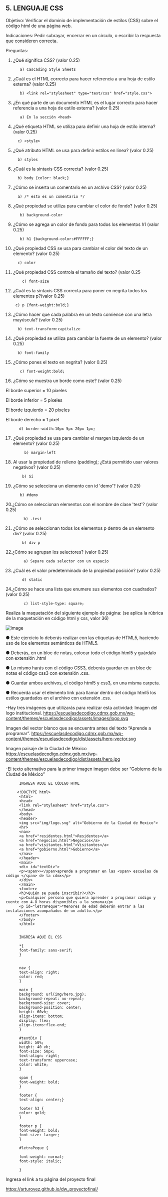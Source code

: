 ## 5. LENGUAJE CSS

Objetivo: Verificar el dominio de implementación de estilos (CSS) sobre el código html de
una página web.

Indicaciones: Pedir subrayar, encerrar en un círculo, o escribir la respuesta que
consideren correcta.

Preguntas:

1. ¿Qué significa CSS? (valor 0.25)

          a) Cascading Style Sheets

          
2. ¿Cuál es el HTML correcto para hacer referencia a una hoja de estilo externa?
(valor 0.25)
    
          b) <link rel="stylesheet" type="text/css" href="style.css">
         
          
3. ¿En qué parte de un documento HTML es el lugar correcto para hacer referencia a
una hoja de estilo externa? (valor 0.25)

          a) En la sección <head>
        
          
 4. ¿Qué etiqueta HTML se utiliza para definir una hoja de estilo interna? (valor 0.25)
 
          c) <style>
          
 5. ¿Qué atributo HTML se usa para definir estilos en línea? (valor 0.25)

          b) styles
          
 6. ¿Cuál es la sintaxis CSS correcta? (valor 0.25)

         
          b) body {color: black;}
          
     
         
          
 7. ¿Cómo se inserta un comentario en un archivo CSS? (valor 0.25)

          a) /* esto es un comentario */

          
8. ¿Qué propiedad se utiliza para cambiar el color de fondo? (valor 0.25)

          b) background-color
 
          
9. ¿Cómo se agrega un color de fondo para todos los elementos h1 (valor 0.25)
  
   
          b) h1 {background-color:#FFFFFF;}
     
  
10. ¿Qué propiedad CSS se usa para cambiar el color del texto de un elemento? (valor 0.25)
  
          c) color
  
 11. ¿Qué propiedad CSS controla el tamaño del texto? (valor 0.25
  
             c) font-size
  
 12. ¿Cuál es la sintaxis CSS correcta para poner en negrita todos los elementos p?(valor 0.25)
  
          c) p {font-weight:bold;}
  
13. ¿Cómo hacer que cada palabra en un texto comience con una letra mayúscula? (valor 0.25)
  
          b) text-transform:capitalize
       
  
14. ¿Qué propiedad se utiliza para cambiar la fuente de un elemento? (valor 0.25)
            
          b) font-family
  
15. ¿Cómo pones el texto en negrita? (valor 0.25)
  
           c) font-weight:bold;
  
16. ¿Cómo se muestra un borde como este? (valor 0.25)

El borde superior = 10 píxeles

El borde inferior = 5 píxeles

El borde izquierdo = 20 píxeles

El borde derecho = 1 píxel
  
          d) border-width:10px 5px 20px 1px; 
          
17. ¿Qué propiedad se usa para cambiar el margen izquierdo de un elemento? (valor 0.25)

             b) margin-left
          
18. Al usar la propiedad de relleno (padding); ¿Está permitido usar valores negativos? (valor 0.25)

      
            b) Sí
           
            
 19. ¿Cómo se selecciona un elemento con id 'demo'? (valor 0.25)
 
   
            b) #demo
     
            
20.¿Cómo se seleccionan elementos con el nombre de clase 'test'? (valor 0.25)

            b) .test
                 
21. ¿Cómo se seleccionan todos los elementos p dentro de un elemento div? (valor 0.25)

    
            b) div p
      
            
22.¿Cómo se agrupan los selectores? (valor 0.25)

            a) Separe cada selector con un espacio
            
23. ¿Cuál es el valor predeterminado de la propiedad posición? (valor 0.25)

            d) static
            
 24.¿Cómo se hace una lista que enumere sus elementos con cuadrados? (valor 0.25)
 
            c) list-style-type: square;
            
Realiza la maquetación del siguiente ejemplo de página: (se aplica la rúbrica de la
maquetación en código html y css, valor 36)

![image](https://user-images.githubusercontent.com/91554777/166742177-b3cc2bfc-7768-42e4-b4f0-dcc2a1473935.png)

● Este ejercicio lo deberás realizar con las etiquetas de HTML5, haciendo uso de los elementos semánticos de HTML5.

● Deberás, en un bloc de notas, colocar todo el código html5 y guárdalo con extensión .html

● Lo mismo harás con el código CSS3, deberás guardar en un bloc de notas el código css3 con extensión .css.

● Guardar ambos archivos, el código html5 y css3, en una misma carpeta.

● Recuerda usar el elemento link para llamar dentro del código html5 los estilos guardados en el archivo con extensión .css.

-Hay tres imágenes que utilizarás para realizar esta actividad:
Imagen del logo institucional.
https://escuelasdecodigo.cdmx.gob.mx/wp-content/themes/escuelasdecodigo/assets/images/logo.svg

Imagen del vector blanco que se encuentra antes del texto “Aprende a programar”. https://escuelasdecodigo.cdmx.gob.mx/wp-content/themes/escuelasdecodigo/dist/assets/hero-vector.svg

Imagen paisaje de la Ciudad de México
https://escuelasdecodigo.cdmx.gob.mx/wp-content/themes/escuelasdecodigo/dist/assets/hero.jpg

-El texto alternativo para la primer imagen imagen debe ser “Gobierno de la Ciudad de México”


          INGRESA AQUI EL CÓDIGO HTML
          
         <!DOCTYPE html>
          <html>
          <head>
          <link rel="stylesheet" href="style.css">
          </head>
          <body>
          <header>
          <img src="img/logo.svg" alt="Gobierno de la Ciudad de Mexico">
          <hr>
          <nav>
          <a href="residentes.html">Residentes</a>
          <a href="negocios.html">Negocios</a>
          <a href="visitantes.html">Visitantes</a>
          <a href="gobierno.html">Gobierno</a>
          </nav>
          </header>
          <main>
          <div id="textDiv">
          <p><span>></span>aprende a programar en las <span> escuelas de código </span> de la cdmx</p>
          </div>
          </main>
          <footer>
          <h3>Quién se puede inscribir?</h3>
          <p>Cualquier persona que quiera aprender a programar código y cuente con 4-8 horas disponibles a la semana</p>
          <p id="letraPeque">*Menores de edad deberán entrar a las instalaciones acompañados de un adulto.</p>
          </footer>
          </body>
          </html>
          
          
          INGRESA AQUI EL CSS
          
          *{
          font-family: sans-serif;
          }


          nav {
          text-align: right;
          color: red;
          }

          main {
          background: url(img/hero.jpg);
          background-repeat: no-repeat;
          background-size: cover;
          background-position: center;
          height: 60vh;
          align-items: bottom;
          display: flex;
          align-items:flex-end;
          }

          #textDiv {
          width: 50%;
          height: 40 vh;
          font-size: 50px;
          text-align: right;
          text-transform: uppercase;
          color: white;
          }

          span {
          font-weight: bold;
          }

          footer {
          text-align: center;}

          footer h3 {
          color: gold;
          }

          footer p {
          font-weight: bold;
          font-size: larger;
          }

          #letraPeque {

          font-weight: normal;
          font-style: italic;

          }

          
 Ingresa el link a tu página del proyecto final
 
https://arturovez.github.io/dw_proyectofinal/
